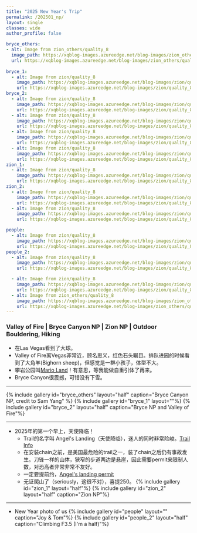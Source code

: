 ```yaml
---
title: "2025 New Year's Trip"
permalink: /202501_np/
layout: single
classes: wide
author_profile: false

bryce_others:
- alt: Image from zion_others/quality_8
  image_path: https://xqblog-images.azureedge.net/blog-images/zion_others/quality_80/DSC05860.webp
  url: https://xqblog-images.azureedge.net/blog-images/zion_others/quality_8/DSC05860.webp
  
bryce_1:
  - alt: Image from zion/quality_8
    image_path: https://xqblog-images.azureedge.net/blog-images/zion/quality_80/DSC04131.webp
    url: https://xqblog-images.azureedge.net/blog-images/zion/quality_8/DSC04131.webp
bryce_2:
  - alt: Image from zion/quality_8
    image_path: https://xqblog-images.azureedge.net/blog-images/zion/quality_8/DSC04073.webp
    url: https://xqblog-images.azureedge.net/blog-images/zion/quality_8/DSC04073.webp
  - alt: Image from zion/quality_8
    image_path: https://xqblog-images.azureedge.net/blog-images/zion/quality_8/DSC04033.webp
    url: https://xqblog-images.azureedge.net/blog-images/zion/quality_8/DSC04033.webp
  - alt: Image from zion/quality_8
    image_path: https://xqblog-images.azureedge.net/blog-images/zion/quality_8/DSC04102.webp
    url: https://xqblog-images.azureedge.net/blog-images/zion/quality_8/DSC04102.webp
  - alt: Image from zion/quality_8
    image_path: https://xqblog-images.azureedge.net/blog-images/zion/quality_8/DSC04046.webp
    url: https://xqblog-images.azureedge.net/blog-images/zion/quality_8/DSC04046.webp
zion_1:
  - alt: Image from zion/quality_8
    image_path: https://xqblog-images.azureedge.net/blog-images/zion/quality_80/DSC04153.webp
    url: https://xqblog-images.azureedge.net/blog-images/zion/quality_80/DSC04153.webp
zion_2:
  - alt: Image from zion/quality_8
    image_path: https://xqblog-images.azureedge.net/blog-images/zion/quality_80/DSC04170.webp
    url: https://xqblog-images.azureedge.net/blog-images/zion/quality_8/DSC04170.webp
  - alt: Image from zion/quality_8
    image_path: https://xqblog-images.azureedge.net/blog-images/zion/quality_80/DSC04191.webp
    url: https://xqblog-images.azureedge.net/blog-images/zion/quality_8/DSC04191.webp

people:
  - alt: Image from zion/quality_8
    image_path: https://xqblog-images.azureedge.net/blog-images/zion/quality_80/DSC04139.webp
    url: https://xqblog-images.azureedge.net/blog-images/zion/quality_80/DSC04139.webp
people_2:
  - alt: Image from zion/quality_8
    image_path: https://xqblog-images.azureedge.net/blog-images/zion/quality_80/DSCF3758.webp
    url: https://xqblog-images.azureedge.net/blog-images/zion/quality_80/DSCF3758.webp

  - alt: Image from zion/quality_8
    image_path: https://xqblog-images.azureedge.net/blog-images/zion/quality_80/DSC04176.webp
    url: https://xqblog-images.azureedge.net/blog-images/zion/quality_80/DSC04176.webp
  - alt: Image from zion_others/quality_8
    image_path: https://xqblog-images.azureedge.net/blog-images/zion_others/quality_80/IMG_8704.webp
    url: https://xqblog-images.azureedge.net/blog-images/zion_others/quality_80/IMG_8704.webp
---
```


### Valley of Fire | Bryce Canyon NP | Zion NP | Outdoor Bouldering, Hiking
- 在Las Vegas看到了大球。
- Valley of Fire离Vegas非常近，顾名思义，红色石头瞩目。排队进园的时候看到了大角羊(Bighorn sheep)，但感觉是一群小孩子，体型不大。
- 攀岩公园叫[Mario Land](https://www.mountainproject.com/area/112517396/mario-land)！有意思，等我能做自重引体了再来。
- Bryce Canyon很震撼，可惜没有下雪。

---
{% include gallery id="bryce_others" layout="half" caption="Bryce Canyon NP, credit to Sam Yang" %}
{% include gallery id="bryce_1" layout=""%}
{% include gallery id="bryce_2" layout="half" caption="Bryce NP and Valley of Fire"%}

---
- 2025年的第一个早上，天使降临！
  - Trail的名字叫 Angel's Landing（天使降临），迷人的同时非常险峻。[Trail Info](https://www.alltrails.com/trail/us/washington/gold-creek-pond-loop)
  - 在安装chain之前，是美国最危险的trail之一，装了chain之后仍有事故发生。刀锋一样的山体，狭窄的步道两边是悬崖，因此需要permit来限制人数，对恐高者非常非常不友好。
  - 一定要提前约，[Angel's landing permit](https://www.nps.gov/zion/planyourvisit/angels-landing-hiking-permits.htm)
  - 无证爬山了（seriously，这很不对），喜提250。
{% include gallery id="zion_1" layout="half"%}
{% include gallery id="zion_2" layout="half" caption="Zion NP"%}

---
- New Year photo of us
{% include gallery id="people" layout="" caption="Joy & Tom"%}
{% include gallery id="people_2" layout="half" caption="Climbing F3.5 (I'm a half)"%}